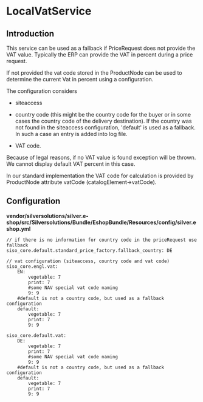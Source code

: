 #  LocalVatService 

## Introduction

This service can be used as a fallback if PriceRequest does not provide the VAT value. Typically the ERP can provide the VAT in percent during a price request. 

If not provided the vat code stored in the ProductNode can be used to determine the current Vat in percent using a configuration.

The configuration considers 

  - siteaccess
  - country code  (this might be the country code for the buyer or in some cases the country code of the delivery destination). If the country was not found in the siteaccess configuration, 'default' is used as a fallback. In such a case an entry is added into log file.  
    
  - VAT code.

Because of legal reasons, if no VAT value is found exception will be thrown. We cannot display default VAT percent in this case.

In our standard implementation the VAT code for calculation is provided by ProductNode attribute vatCode (catalogElement-\>vatCode).

## Configuration

**vendor/silversolutions/silver.e-shop/src/Silversolutions/Bundle/EshopBundle/Resources/config/silver.eshop.yml**

``` 
// if there is no information for country code in the priceRequest use fallback
siso_core.default.standard_price_factory.fallback_country: DE

// vat configuration (siteaccess, country code and vat code)
siso_core.engl.vat:
    EN:
        vegetable: 7
        print: 7
        #some NAV special vat code naming
        9: 9
    #default is not a country code, but used as a fallback configuration
    default:
        vegetable: 7
        print: 7
        9: 9

siso_core.default.vat:
    DE:
        vegetable: 7
        print: 7
        #some NAV special vat code naming
        9: 9
    #default is not a country code, but used as a fallback configuration
    default:
        vegetable: 7
        print: 7
        9: 9
```
